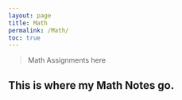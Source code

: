 ```yaml
---
layout: page
title: Math
permalink: /Math/
toc: true
--- 
```


>Math Assignments here

## This is where my Math Notes go.

